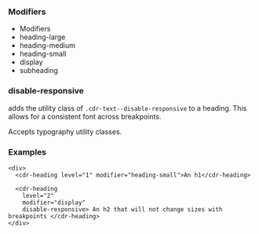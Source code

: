 ### Modifiers
  * Modifiers
  * heading-large
  * heading-medium
  * heading-small
  * display
  * subheading

### disable-responsive 
  adds the utility class of `.cdr-text--disable-responsive` to a heading. This allows for a consistent font across breakpoints.

Accepts typography utility classes.

### Examples

```
<div>
  <cdr-heading level="1" modifier="heading-small">An h1</cdr-heading>

  <cdr-heading 
    level="2" 
    modifier="display"
    disable-responsive> An h2 that will not change sizes with breakpoints </cdr-heading>
</div>
```
